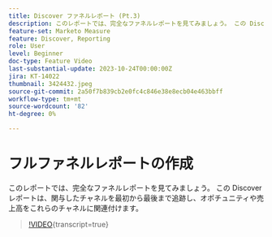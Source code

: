 ```yaml
---
title: Discover ファネルレポート (Pt.3)
description: このレポートでは、完全なファネルレポートを見てみましょう。 この Discover レポートは、関与したチャネルを最初から最後まで追跡し、オポチュニティや売上高をこれらのチャネルに関連付けます。
feature-set: Marketo Measure
feature: Discover, Reporting
role: User
level: Beginner
doc-type: Feature Video
last-substantial-update: 2023-10-24T00:00:00Z
jira: KT-14022
thumbnail: 3424432.jpeg
source-git-commit: 2a50f7b839cb2e0fc4c846e38e8ecb04e463bbff
workflow-type: tm+mt
source-wordcount: '82'
ht-degree: 0%

---
```



# フルファネルレポートの作成

このレポートでは、完全なファネルレポートを見てみましょう。 この Discover レポートは、関与したチャネルを最初から最後まで追跡し、オポチュニティや売上高をこれらのチャネルに関連付けます。

>[!VIDEO](https://video.tv.adobe.com/v/3424432/?learn=on){transcript=true}
